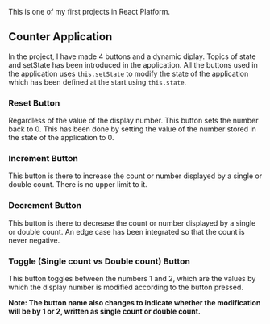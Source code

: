 This is one of my first projects in React Platform.

## Counter Application

In the project, I have made 4 buttons and a dynamic diplay. Topics of state and setState has been introduced in the application. All the buttons used in the application uses `this.setState` to modify the state of the application which has been defined at the start using `this.state`.

### Reset Button

Regardless of the value of the display number. This button sets the number back to 0. This has been done by setting the value of the number stored in the state of the application to 0.

### Increment Button

This button is there to increase the count or number displayed by a single or double count. There is no upper limit to it.

### Decrement Button

This button is there to decrease the count or number displayed by a single or double count. An edge case has been integrated so that the count is never negative.

### Toggle (Single count vs Double count) Button
This button toggles between the numbers 1 and 2, which are the values by which the display number is modified according to the button pressed.

**Note: The button name also changes to indicate whether the modification will be by 1 or 2, written as single count or double count.**
